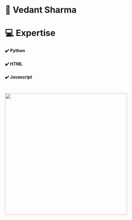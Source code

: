 # 🧍 Vedant Sharma

#  💻 Expertise
#### ✔️ Python
#### ✔️ HTML
#### ✔️ Javascript
#

<img src="https://github-readme-stats.vercel.app/api?username=Vedant565678&show_icons=true&theme=ADD_THEME_HERE" width="400">
<p align="left">

#
<!--   

####  💻 The frist ever Github python course releasing on 8th April 2023
#### ✔️ Basic Python
#### ✔️ No Videos. Only Voice Notes
#### ✔️ Hand written notes
#### ✔️ Everything Explained in code by using comment's 
#### ✔️ Challenges at the end of every file with solutions
#### ✔️ FREE !!!!!!!!!!
 -->
